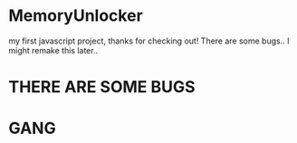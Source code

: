 # MemoryUnlocker
my first javascript project, thanks for checking out! There are some bugs.. I might remake this later.. 
# THERE ARE SOME BUGS
# GANG
